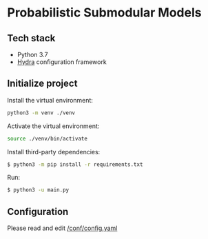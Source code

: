 # Probabilistic Submodular Models

## Tech stack

- Python 3.7
- [Hydra](https://hydra.cc) configuration framework


## Initialize project

Install the virtual environment:

```bash
python3 -m venv ./venv
```

Activate the virtual environment:

```bash
source ./venv/bin/activate
```

Install third-party dependencies:

```bash
$ python3 -m pip install -r requirements.txt
```

Run:

```bash
$ python3 -u main.py
```

## Configuration

Please read and edit [/conf/config.yaml](/conf/config.yaml)
